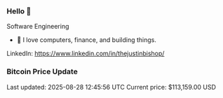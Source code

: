 ### Hello 🤙  

Software Engineering

- 🔭 I love computers, finance, and building things.
  
LinkedIn: https://www.linkedin.com/in/thejustinbishop/  


































































































































































































































































































































































































































































































































































































































































































































































































































































































































































































































### Bitcoin Price Update
Last updated: 2025-08-28 12:45:56 UTC
Current price: $113,159.00 USD
